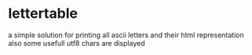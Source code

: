 lettertable
===========

a simple solution for printing all ascii letters and their html representation
also some usefull utf8 chars are displayed